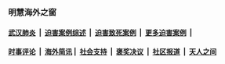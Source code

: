 
### 明慧海外之窗

####  [武汉肺炎](indexes/365.md?t=06111900) &nbsp;|&nbsp;  [迫害案例综述](indexes/328.md?t=06111900) &nbsp;|&nbsp; [迫害致死案例](indexes/277.md?t=06111900)  &nbsp;|&nbsp; [更多迫害案例](indexes/81.md?t=06111900)  &nbsp;|&nbsp; 
####  [时事评论](indexes/19.md?t=06111900) &nbsp;|&nbsp; [海外简讯](indexes/245.md?t=06111900)&nbsp;|&nbsp;  [社会支持](indexes/140.md?t=06111900) &nbsp;|&nbsp; [褒奖决议](indexes/282.md?t=06111900) &nbsp;|&nbsp; [社区报道](indexes/91.md?t=06111900)  &nbsp;|&nbsp; [天人之间](indexes/78.md?t=06111900) 


